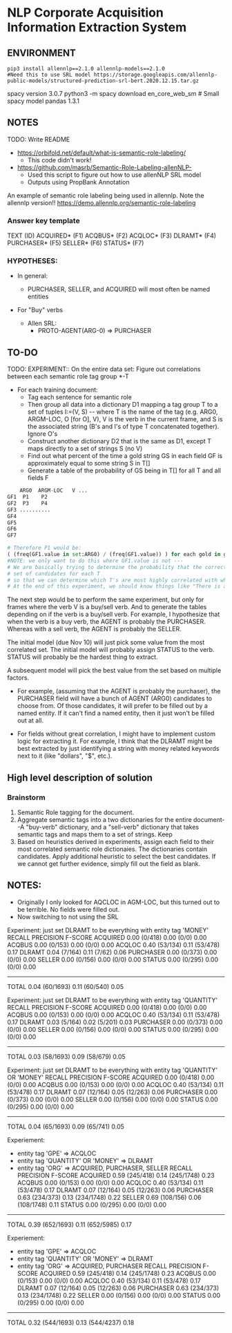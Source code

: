 # NLP Corporate Acquisition Information Extraction System

## ENVIRONMENT
```
pip3 install allennlp==2.1.0 allennlp-models==2.1.0
#Need this to use SRL model https://storage.googleapis.com/allennlp-public-models/structured-prediction-srl-bert.2020.12.15.tar.gz
```
spacy version 3.0.7
python3 -m spacy download en_core_web_sm # Small spacy model
pandas 1.3.1

## NOTES

TODO: Write README

- https://orbifold.net/default/what-is-semantic-role-labeling/
	- This code didn't work!
- https://github.com/masrb/Semantic-Role-Labeling-allenNLP-
	- Used this script to figure out how to use allenNLP SRL model
	- Outputs using PropBank Annotation


An example of semantic role labeling being used in allennlp. Note the allennlp version!!
https://demo.allennlp.org/semantic-role-labeling


### Answer key template

TEXT (ID)
ACQUIRED* (F1)
ACQBUS* (F2)
ACQLOC* (F3)
DLRAMT* (F4)
PURCHASER* (F5)
SELLER* (F6)
STATUS* (F7)

### HYPOTHESES:
- In general:
  - PURCHASER, SELLER, and ACQUIRED will most often be named entities


- For "Buy" verbs
  - Allen SRL:
     - PROTO-AGENT(ARG-0) => PURCHASER
     
 ## TO-DO

TODO: EXPERIMENT:: On the entire data set: Figure out correlations between each semantic role tag group \*-T 
- For each training document:
  - Tag each sentence for semantic role
  - Then group all data into a dictionary D1 mapping a tag group T to a set of tuples I:=(V, S) -- where T is the name of the tag (e.g. ARG0, ARGM-LOC, O [for O], V), V is the verb in the current frame, and S is the associated string (B's and I's of type T concatenated together). Ignore O's
  - Construct another dictionary D2 that is the same as D1, except T maps directly to a set of strings S (no V)
  - Find out what percent of the time a gold string GS in each field GF is approximately equal to some string S in T\[\]
  - Generate a table of the probability of GS being in T[] for all T and all fields F
  
```python
    ARG0  ARGM-LOC   V ...
GF1  P1    P2
GF2  P3    P4
GF3 ..........
GF4
GF5
GF6
GF7

# Therefore P1 would be: 
( (freq(GF1.value in set:ARG0) / (freq(GF1.value)) ) for each gold in golds
#NOTE: we only want to do this where GF1.value is not ---
# We are basically trying to determine the probability that the correct gold answer is in our
# set of candidates for each T
# so that we can determine which T's are most highly correlated with which field.
# At the end of this experiment, we should know things like "There is a 70% chance that the set ARG0 contains F5 (the PURCHASER)".
```

The next step would be to perform the same experiment, but only for frames where the verb V is a buy/sell verb. And to generate the tables depending on if the verb is a buy/sell verb. For example, I hypothesize that when the verb is a buy verb, the AGENT is probably the PURCHASER. Whereas with a sell verb, the AGENT is probably the SELLER.

The initial model (due Nov 10) will just pick some value from the most correlated set. The initial model will probably assign STATUS to the verb. STATUS will probably be the hardest thing to extract.

A subsequent model will pick the best value from the set based on multiple factors. 
- For example, (assuming that the AGENT is probably the purchaser), the PURCHASER field will have a bunch of AGENT (ARG0) candidates to choose from. Of those candidates, it will prefer to be filled out by a named entity. If it can't find a named entity, then it just won't be filled out at all.

- For fields without great correlation, I might have to implement custom logic for extracting it. For example, I think that the DLRAMT might be best extracted by just identifying a string with money related keywords next to it (like "dollars", "$", etc.).

## High level description of solution

### Brainstorm 

1. Semantic Role tagging for the document.
2. Aggregate semantic tags into a two dictionaries for the entire document--A "buy-verb" dictionary, and a "sell-verb" dictionary that takes semantic tags and maps them to a set of strings. Keep 
3. Based on heuristics derived in experiments, assign each field to their most correlated semantic role dictionaies. The dictionaries contain candidates. Apply additional heuristic to select the best candidates. If we cannot get further evidence, simply fill out the field as blank.
 
## NOTES:

- Originally I only looked for AQCLOC in AGM-LOC, but this turned out to be terrible. No fields were filled out. 
- Now switching to not using the SRL


Experiment: just set DLRAMT to be everything with entity tag 'MONEY'
                RECALL             PRECISION          F-SCORE
ACQUIRED        0.00 (0/418)	   0.00 (0/0)         0.00
ACQBUS          0.00 (0/153)	   0.00 (0/0)         0.00
ACQLOC          0.40 (53/134)	   0.11 (53/478)      0.17
DLRAMT          0.04 (7/164)	   0.11 (7/62)        0.06
PURCHASER       0.00 (0/373)	   0.00 (0/0)         0.00
SELLER          0.00 (0/156)	   0.00 (0/0)         0.00
STATUS          0.00 (0/295)	   0.00 (0/0)         0.00
--------        --------------     --------------     ----
TOTAL           0.04 (60/1693)	   0.11 (60/540)      0.05


Experiment: just set DLRAMT to be everything with entity tag 'QUANTITY'
                RECALL             PRECISION          F-SCORE
ACQUIRED        0.00 (0/418)	   0.00 (0/0)         0.00
ACQBUS          0.00 (0/153)	   0.00 (0/0)         0.00
ACQLOC          0.40 (53/134)	   0.11 (53/478)      0.17
DLRAMT          0.03 (5/164)	   0.02 (5/201)       0.03
PURCHASER       0.00 (0/373)	   0.00 (0/0)         0.00
SELLER          0.00 (0/156)	   0.00 (0/0)         0.00
STATUS          0.00 (0/295)	   0.00 (0/0)         0.00
--------        --------------     --------------     ----
TOTAL           0.03 (58/1693)	   0.09 (58/679)      0.05

Experiment: just set DLRAMT to be everything with entity tag 'QUANTITY' OR 'MONEY'
                RECALL             PRECISION          F-SCORE
ACQUIRED        0.00 (0/418)	   0.00 (0/0)         0.00
ACQBUS          0.00 (0/153)	   0.00 (0/0)         0.00
ACQLOC          0.40 (53/134)	   0.11 (53/478)      0.17
DLRAMT          0.07 (12/164)	   0.05 (12/263)      0.06
PURCHASER       0.00 (0/373)	   0.00 (0/0)         0.00
SELLER          0.00 (0/156)	   0.00 (0/0)         0.00
STATUS          0.00 (0/295)	   0.00 (0/0)         0.00
--------        --------------     --------------     ----
TOTAL           0.04 (65/1693)	   0.09 (65/741)      0.05

Experiement: 
- entity tag 'GPE' => ACQLOC
- entity tag 'QUANTITY' OR 'MONEY' => DLRAMT
- entity tag 'ORG' => ACQUIRED, PURCHASER, SELLER
                RECALL             PRECISION          F-SCORE
ACQUIRED        0.59 (245/418)	   0.14 (245/1748)    0.23
ACQBUS          0.00 (0/153)	   0.00 (0/0)         0.00
ACQLOC          0.40 (53/134)	   0.11 (53/478)      0.17
DLRAMT          0.07 (12/164)	   0.05 (12/263)      0.06
PURCHASER       0.63 (234/373)	   0.13 (234/1748)    0.22
SELLER          0.69 (108/156)	   0.06 (108/1748)    0.11
STATUS          0.00 (0/295)	   0.00 (0/0)         0.00
--------        --------------     --------------     ----
TOTAL           0.39 (652/1693)	   0.11 (652/5985)    0.17

Experiement: 
- entity tag 'GPE' => ACQLOC
- entity tag 'QUANTITY' OR 'MONEY' => DLRAMT
- entity tag 'ORG' => ACQUIRED, PURCHASER
                RECALL             PRECISION          F-SCORE
ACQUIRED        0.59 (245/418)	   0.14 (245/1748)    0.23
ACQBUS          0.00 (0/153)	   0.00 (0/0)         0.00
ACQLOC          0.40 (53/134)	   0.11 (53/478)      0.17
DLRAMT          0.07 (12/164)	   0.05 (12/263)      0.06
PURCHASER       0.63 (234/373)	   0.13 (234/1748)    0.22
SELLER          0.00 (0/156)	   0.00 (0/0)         0.00
STATUS          0.00 (0/295)	   0.00 (0/0)         0.00
--------        --------------     --------------     ----
TOTAL           0.32 (544/1693)	   0.13 (544/4237)    0.18
